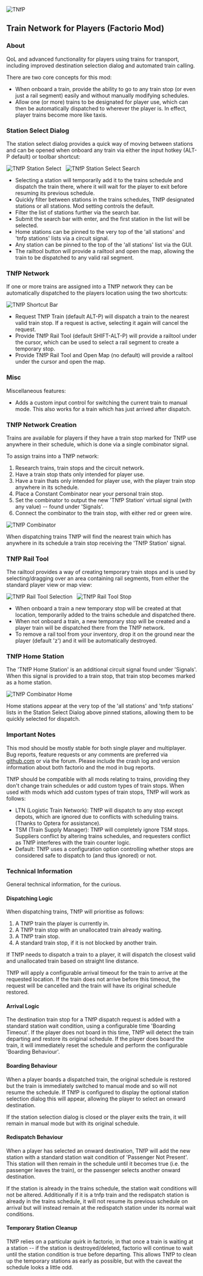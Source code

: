 ![TNfP](https://leehuk.github.io/factorio-tnfp/docs/images/tnfp-logo.png)
## Train Network for Players (Factorio Mod)

### About
QoL and advanced functionality for players using trains for transport, including improved destination selection dialog and automated train calling.

There are two core concepts for this mod:

* When onboard a train, provide the ability to go to any train stop (or even just a rail segment) easily and without manually modifying schedules.
* Allow one (or more) trains to be designated for player use, which can then be automatically dispatched to wherever the player is.  In effect, player trains become more like taxis.

### Station Select Dialog
The station select dialog provides a quick way of moving between stations and can be opened when onboard any train via either the input hotkey (ALT-P default) or toolbar shortcut:

![TNfP Station Select](https://leehuk.github.io/factorio-tnfp/docs/images/tnfp-screenshot-stationselect.jpg)
&nbsp;
![TNfP Station Select Search](https://leehuk.github.io/factorio-tnfp/docs/images/tnfp-screenshot-stationselect-search.jpg)

* Selecting a station will temporarily add it to the trains schedule and dispatch the train there, where it will wait for the player to exit before resuming its previous schedule.
* Quickly filter between stations in the trains schedules, TNfP designated stations or all stations.  Mod setting controls the default.
* Filter the list of stations further via the search bar.
* Submit the search bar with enter, and the first station in the list will be selected.
* Home stations can be pinned to the very top of the 'all stations' and 'tnfp stations' lists via a circuit signal.
* Any station can be pinned to the top of the 'all stations' list via the GUI.
* The railtool button will provide a railtool and open the map, allowing the train to be dispatched to any valid rail segment.

### TNfP Network
If one or more trains are assigned into a TNfP network they can be automatically dispatched to the players location using the two shortcuts:

![TNfP Shortcut Bar](https://leehuk.github.io/factorio-tnfp/docs/images/tnfp-screenshot-shortcutbar.jpg)

* Request TNfP Train (default ALT-P) will dispatch a train to the nearest valid train stop.  If a request is active, selecting it again will cancel the request.
* Provide TNfP Rail Tool (default SHIFT-ALT-P) will provide a railtool under the cursor, which can be used to select a rail segment to create a temporary stop.
* Provide TNfP Rail Tool and Open Map (no default) will provide a railtool under the cursor and open the map.

### Misc
Miscellaneous features:

* Adds a custom input control for switching the current train to manual mode.  This also works for a train which has just arrived after dispatch.

### TNfP Network Creation
Trains are available for players if they have a train stop marked for TNfP use anywhere in their schedule, which is done via a single combinator signal.

To assign trains into a TNfP network:
1. Research trains, train stops and the circuit network.
1. Have a train stop thats only intended for player use.
1. Have a train thats only intended for player use, with the player train stop anywhere in its schedule.
1. Place a Constant Combinator near your personal train stop.
1. Set the combinator to output the new 'TNfP Station' virtual signal (with any value) -- found under 'Signals'.
1. Connect the combinator to the train stop, with either red or green wire.

![TNfP Combinator](https://leehuk.github.io/factorio-tnfp/docs/images/tnfp-screenshot-combinator.jpg)

When dispatching trains TNfP will find the nearest train which has anywhere in its schedule a train stop receiving the 'TNfP Station' signal.

### TNfP Rail Tool
The railtool provides a way of creating temporary train stops and is used by selecting/dragging over an area containing rail segments, from either the standard player view or map view:

![TNfP Rail Tool Selection](https://leehuk.github.io/factorio-tnfp/docs/images/tnfp-screenshot-railtool-selection.jpg)
&nbsp;
![TNfP Rail Tool Stop](https://leehuk.github.io/factorio-tnfp/docs/images/tnfp-screenshot-railtool-station.jpg)

* When onboard a train a new temporary stop will be created at that location, temporarily added to the trains schedule and dispatched there.
* When not onboard a train, a new temporary stop will be created and a player train will be dispatched there from the TNfP network.
* To remove a rail tool from your inventory, drop it on the ground near the player (default 'z') and it will be automatically destroyed.

### TNfP Home Station
The 'TNfP Home Station' is an additional circuit signal found under 'Signals'.  When this signal is provided to a train stop, that train stop becomes marked as a home station.

![TNfP Combinator Home](https://leehuk.github.io/factorio-tnfp/docs/images/tnfp-screenshot-combinator-home.jpg)

Home stations appear at the very top of the 'all stations' and 'tnfp stations' lists in the Station Select Dialog above pinned stations, allowing them to be quickly selected for dispatch.

### Important Notes
This mod should be mostly stable for both single player and multiplayer.  Bug reports, feature requests or any comments are preferred via [github.com](https://github.com/leehuk/factorio-tnfp/) or via the forum.  Please include the crash log and version information about both factorio and the mod in bug reports.

TNfP should be compatible with all mods relating to trains, providing they don't change train schedules or add custom types of train stops.  When used with mods which add custom types of train stops, TNfP will work as follows:

* LTN (Logistic Train Network): TNfP will dispatch to any stop except depots, which are ignored due to conflicts with scheduling trains.  (Thanks to Optera for assistance).
* TSM (Train Supply Manager): TNfP will completely ignore TSM stops.  Suppliers conflict by altering trains schedules, and requesters conflict as TNfP interferes with the train counter logic.
* Default: TNfP uses a configuration option controlling whether stops are considered safe to dispatch to (and thus ignored) or not.

### Technical Information

General technical information, for the curious.

#### Dispatching Logic

When dispatching trains, TNfP will prioritise as follows:

1. A TNfP train the player is currently in.
1. A TNfP train stop with an unallocated train already waiting.
1. A TNfP train stop.
1. A standard train stop, if it is not blocked by another train.

If TNfP needs to dispatch a train to a player, it will dispatch the closest valid and unallocated train based on straight line distance.

TNfP will apply a configurable arrival timeout for the train to arrive at the requested location.  If the train does not arrive before this timeout, the request will be cancelled and the train will have its original schedule restored.

#### Arrival Logic

The destination train stop for a TNfP dispatch request is added with a standard station wait condition, using a configurable time 'Boarding Timeout'.  If the player does not board in this time, TNfP will detect the train departing and restore its original schedule.  If the player does board the train, it will immediately reset the schedule and perform the configurable 'Boarding Behaviour'.

#### Boarding Behaviour

When a player boards a dispatched train, the original schedule is restored but the train is immediately switched to manual mode and so will not resume the schedule.  If TNfP is configured to display the optional station selection dialog this will appear, allowing the player to select an onward destination.

If the station selection dialog is closed or the player exits the train, it will remain in manual mode but with its original schedule.

#### Redispatch Behaviour

When a player has selected an onward destination, TNfP will add the new station with a standard station wait condition of 'Passenger Not Present'.  This station will then remain in the schedule until it becomes true (i.e. the passenger leaves the train), or the passenger selects another onward destination.

If the station is already in the trains schedule, the station wait conditions will not be altered.  Additionally if it is a tnfp train and the redispatch station is already in the trains schedule, it will not resume its previous schedule on arrival but will instead remain at the redispatch station under its normal wait conditions.

#### Temporary Station Cleanup

TNfP relies on a particular quirk in factorio, in that once a train is waiting at a station -- if the station is destroyed/deleted, factorio will continue to wait until the station condition is true before departing.  This allows TNfP to clean up the temporary stations as early as possible, but with the caveat the schedule looks a little odd.